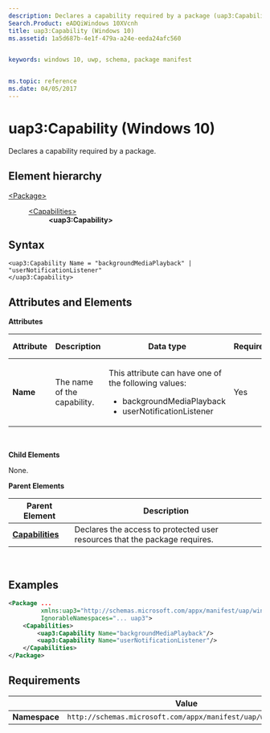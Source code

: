 ```yaml
---
description: Declares a capability required by a package (uap3:Capability).
Search.Product: eADQiWindows 10XVcnh
title: uap3:Capability (Windows 10)
ms.assetid: 1a5d687b-4e1f-479a-a24e-eeda24afc560


keywords: windows 10, uwp, schema, package manifest


ms.topic: reference
ms.date: 04/05/2017
---
```


# uap3:Capability (Windows 10)


Declares a capability required by a package.

## Element hierarchy

<dl>
<dt><a href="element-package.md">&lt;Package&gt;</a></dt>
<dd>
<dl>
<dt><a href="element-capabilities.md">&lt;Capabilities&gt;</a></dt>
<dd><b>&lt;uap3:Capability&gt;</b></dd>
</dl>
</dd>
</dl>

## Syntax


```
<uap3:Capability Name = "backgroundMediaPlayback" | "userNotificationListener"
</uap3:Capability>
```

## Attributes and Elements


**Attributes**

<table>
<colgroup>
<col width="20%" />
<col width="20%" />
<col width="20%" />
<col width="20%" />
<col width="20%" />
</colgroup>
<thead>
<tr class="header">
<th>Attribute</th>
<th>Description</th>
<th>Data type</th>
<th>Required</th>
<th>Default value</th>
</tr>
</thead>
<tbody>
<tr class="odd">
<td><strong>Name</strong></td>
<td>The name of the capability.</td>
<td><p>This attribute can have one of the following values:</p>
<ul>
<li>backgroundMediaPlayback</li>
<li>userNotificationListener</li>
</ul></td>
<td>Yes</td>
<td></td>
</tr>
</tbody>
</table>

 

**Child Elements**

None.

**Parent Elements**

| Parent Element                               | Description                                                                |
|----------------------------------------------|----------------------------------------------------------------------------|
| [**Capabilities**](element-capabilities.md) | Declares the access to protected user resources that the package requires. |

 

## Examples


```XML
<Package ...
         xmlns:uap3="http://schemas.microsoft.com/appx/manifest/uap/windows10/3"  
         IgnorableNamespaces="... uap3">
    <Capabilities>
        <uap3:Capability Name="backgroundMediaPlayback"/>  
        <uap3:Capability Name="userNotificationListener"/>  
    </Capabilities>
</Package>
```

## Requirements


|               | Value                                                       |
|---------------|-------------------------------------------------------------|
| **Namespace** | `http://schemas.microsoft.com/appx/manifest/uap/windows10/3` |

 

 

 



